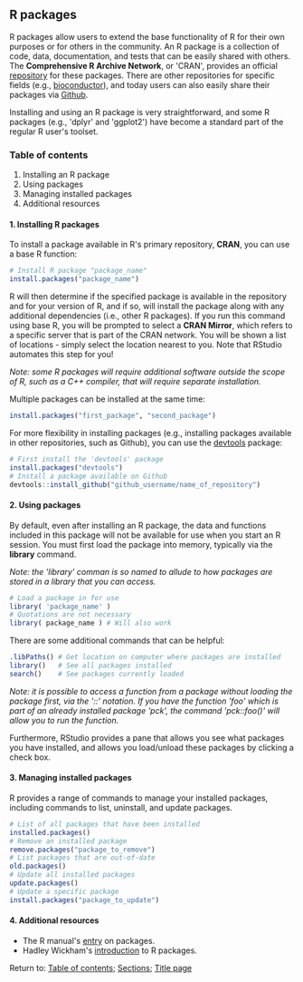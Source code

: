 ## R packages

R packages allow users to extend the base functionality of R for their own purposes or for others in the community. An R package is a collection of code, data, documentation, and tests that can be easily shared with others. The __Comprehensive R Archive Network__, or 'CRAN', provides an official [repository](https://cran.r-project.org/) for these packages. There are other repositories for specific fields (e.g., [bioconductor](https://www.bioconductor.org/)), and today users can also easily share their packages via [Github](https://github.com/).

Installing and using an R package is very straightforward, and some R packages (e.g., 'dplyr' and 'ggplot2') have become a standard part of the regular R user's toolset.

### Table of contents
1. Installing an R package
2. Using packages
3. Managing installed packages
4. Additional resources

#### 1. Installing R packages

To install a package available in R's primary repository, __CRAN__, you can use a base R function:
```R
# Install R package "package_name"
install.packages("package_name")
```
R will then determine if the specified package is available in the repository and for your version of R, and if so, will install the package along with any additional dependencies (i.e., other R packages). If you run this command using base R, you will be prompted to select a __CRAN Mirror__, which refers to a specific server that is part of the CRAN network. You will be shown a list of locations - simply select the location nearest to you. Note that RStudio automates this step for you!

*Note: some R packages will require additional software outside the scope of R, such as a C++ compiler, that will require separate installation.*

Multiple packages can be installed at the same time:
```R
install.packages("first_package", "second_package")
```

For more flexibility in installing packages (e.g., installing packages available in other repositories, such as Github), you can use the [devtools](https://cran.r-project.org/web/packages/devtools/index.html) package:
```R
# First install the 'devtools' package
install.packages("devtools")
# Install a package available on Github
devtools::install_github("github_username/name_of_repository")
```

#### 2. Using packages

By default, even after installing an R package, the data and functions included in this package will not be available for use when you start an R session. You must first load the package into memory, typically via the __library__ command.

*Note: the 'library' comman is so named to allude to how packages are stored in a library that you can access.*

```R
# Load a package in for use
library( 'package_name' )
# Quotations are not necessary
library( package_name ) # Will also work
```

There are some additional commands that can be helpful:
```R
.libPaths() # Get location on computer where packages are installed
library()   # See all packages installed
search()    # See packages currently loaded
```

*Note: it is possible to access a function from a package without loading the package first, via the '::' notation. If you have the function 'foo' which is part of an already installed package 'pck', the command 'pck::foo()' will allow you to run the function.*

Furthermore, RStudio provides a pane that allows you see what packages you have installed, and allows you load/unload these packages by clicking a check box.

#### 3. Managing installed packages

R provides a range of commands to manage your installed packages, including commands to list, uninstall, and update packages.
```R
# List of all packages that have been installed
installed.packages()
# Remove an installed package
remove.packages("package_to_remove")
# List packages that are out-of-date
old.packages()
# Update all installed packages
update.packages()
# Update a specific package
install.packages("package_to_update")
```


#### 4. Additional resources

* The R manual's [entry](https://cran.r-project.org/doc/manuals/r-release/R-intro.html#Packages) on packages.
* Hadley Wickham's [introduction](http://r-pkgs.had.co.nz/intro.html) to R packages.

Return to:
[Table of contents](C01_P000_Prerequisites.md);
[Sections](C00_P002_Chapters.md);
[Title page](https://rettopnivek.github.io/R_training/)


